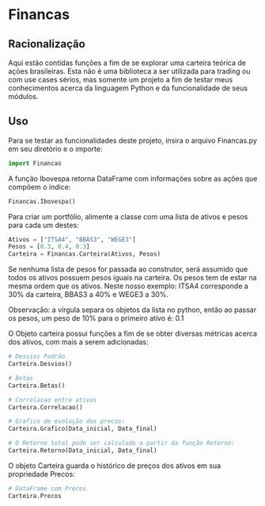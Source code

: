 # Financas

## Racionalização
Aqui estão contidas funções a fim de se explorar uma carteira teórica de ações brasileiras. Esta não é uma biblioteca a ser utilizada para trading ou com use cases sérios, mas somente um projeto a fim de testar meus conhecimentos acerca da linguagem Python e da funcionalidade de seus módulos.

## Uso
Para se testar as funcionalidades deste projeto, insira o arquivo Financas.py em seu diretório e o importe:

```python
import Financas
```

A função Ibovespa retorna DataFrame com informações sobre as ações que compõem o índice:

```python
Financas.Ibovespa()
```


Para criar um portfólio, alimente a classe com uma lista de ativos e pesos para cada um destes:

```python
Ativos = ["ITSA4", "BBAS3", "WEGE3"]
Pesos = [0.3, 0.4, 0.3]
Carteira = Financas.Carteira(Ativos, Pesos)
```
Se nenhuma lista de pesos for passada ao construtor, será assumido que todos os ativos possuem pesos iguais na carteira. Os pesos tem de estar na mesma ordem que os ativos. Neste nosso exemplo: ITSA4 corresponde a 30% da carteira, BBAS3 a 40% e WEGE3 a 30%.

Observação: a vírgula separa os objetos da lista no python, então ao passar os pesos, um peso de 10% para o primeiro ativo é: 0.1

O Objeto carteira possui funções a fim de se obter diversas métricas acerca dos ativos, com mais a serem adicionadas:

```python
# Desvios Padrão
Carteira.Desvios()

# Betas
Carteira.Betas()

# Correlacao entre ativos
Carteira.Correlacao()

# Grafico de evolução dos precos:
Carteira.Grafico(Data_inicial, Data_final)

# O Retorno total pode ser calculado a partir da função Retorno:
Carteira.Retorno(Data_inicial, Data_final)

```

O objeto Carteira guarda o histórico de preços dos ativos em sua propriedade Precos:

```python
# DataFrame com Precos
Carteira.Precos
```


